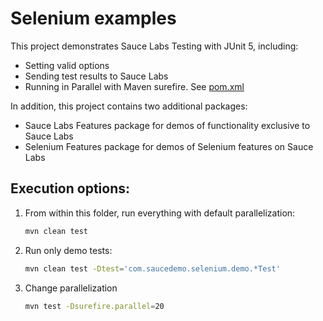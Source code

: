 # Selenium examples

This project demonstrates Sauce Labs Testing with JUnit 5, including:
* Setting valid options
* Sending test results to Sauce Labs
* Running in Parallel with Maven surefire. See [pom.xml](pom.xml)

In addition, this project contains two additional packages:

* Sauce Labs Features package for demos of functionality exclusive to Sauce Labs
* Selenium Features package for demos of Selenium features on Sauce Labs

## Execution options:

1. From within this folder, run everything with default parallelization:
    ```bash
    mvn clean test
    ```
2. Run only demo tests:
    ```bash
    mvn clean test -Dtest='com.saucedemo.selenium.demo.*Test'
    ```
3. Change parallelization
    ```bash
    mvn test -Dsurefire.parallel=20
    ```
